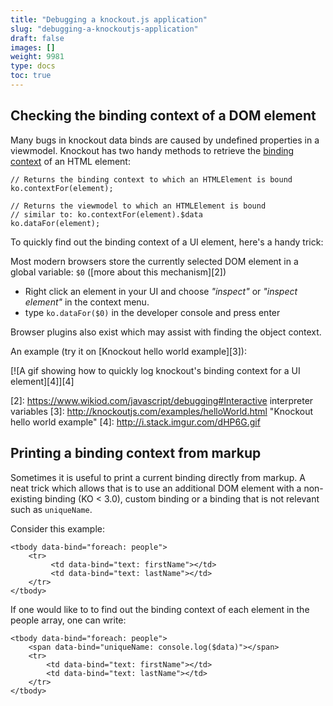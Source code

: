 ```yaml
---
title: "Debugging a knockout.js application"
slug: "debugging-a-knockoutjs-application"
draft: false
images: []
weight: 9981
type: docs
toc: true
---
```


## Checking the binding context of a DOM element
Many bugs in knockout data binds are caused by undefined properties in a viewmodel. Knockout has two handy methods to retrieve the [binding context][1] of an HTML element:

<!-- lang: js -->
    // Returns the binding context to which an HTMLElement is bound
    ko.contextFor(element);    

    // Returns the viewmodel to which an HTMLElement is bound
    // similar to: ko.contextFor(element).$data
    ko.dataFor(element);       

To quickly find out the binding context of a UI element, here's a handy trick:

Most modern browsers store the currently selected DOM element in a global variable: `$0` ([more about this mechanism][2])

 - Right click an element in your UI and choose _"inspect"_ or _"inspect element"_ in the context menu.
 - type `ko.dataFor($0)` in the developer console and press enter

Browser plugins also exist which may assist with finding the object context.

An example (try it on [Knockout hello world example][3]):

[![A gif showing how to quickly log knockout's binding context for a UI element][4]][4]


  [1]: http://knockoutjs.com/documentation/binding-context.html
  [2]: https://www.wikiod.com/javascript/debugging#Interactive interpreter variables
  [3]: http://knockoutjs.com/examples/helloWorld.html "Knockout hello world example"
  [4]: http://i.stack.imgur.com/dHP6G.gif

## Printing a binding context from markup
Sometimes it is useful to print a current binding directly from markup. A neat trick which allows that is to use an additional DOM element with a non-existing binding (KO < 3.0), custom binding or a binding that is not relevant such as `uniqueName`. 

Consider this example: 

    <tbody data-bind="foreach: people">
        <tr>
             <td data-bind="text: firstName"></td>
             <td data-bind="text: lastName"></td>
        </tr>
    </tbody>

If one would like to to find out the binding context of each element in the people array, one can write: 

    <tbody data-bind="foreach: people">
        <span data-bind="uniqueName: console.log($data)"></span>
        <tr>
            <td data-bind="text: firstName"></td>
            <td data-bind="text: lastName"></td>
        </tr>
    </tbody>

